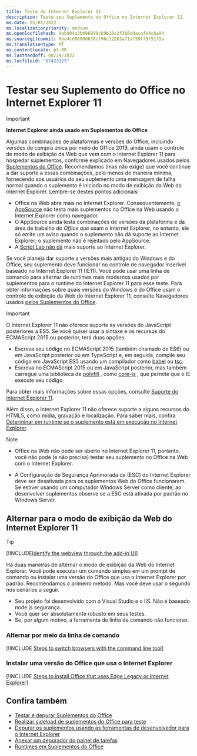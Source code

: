 ```yaml
---
title: Teste do Internet Explorer 11
description: Teste seu Suplemento do Office no Internet Explorer 11.
ms.date: 05/01/2022
ms.localizationpriority: medium
ms.openlocfilehash: 9ab904a3b086990cb9b10e2f266ddacafb4cba94
ms.sourcegitcommit: 0be4cd0680d638cf96c12263a71af59ff9f51f5a
ms.translationtype: MT
ms.contentlocale: pt-BR
ms.lasthandoff: 08/24/2022
ms.locfileid: "67423325"
---
```

# <a name="test-your-office-add-in-on-internet-explorer-11"></a>Testar seu Suplemento do Office no Internet Explorer 11

> [!IMPORTANT]
> **Internet Explorer ainda usado em Suplementos do Office**
>
> Algumas combinações de plataformas e versões do Office, incluindo versões de compra única por meio do Office 2019, ainda usam o controle de modo de exibição da Web que vem com o Internet Explorer 11 para hospedar suplementos, conforme explicado em Navegadores usados pelos [Suplementos do Office](../concepts/browsers-used-by-office-web-add-ins.md). Recomendamos (mas não exige) que você continue a dar suporte a essas combinações, pelo menos de maneira mínima, fornecendo aos usuários do seu suplemento uma mensagem de falha normal quando o suplemento é iniciado no modo de exibição da Web do Internet Explorer. Lembre-se destes pontos adicionais:
>
> - Office na Web abre mais no Internet Explorer. Consequentemente, [o AppSource](/office/dev/store/submit-to-appsource-via-partner-center) não testa mais suplementos no Office na Web usando o Internet Explorer como navegador.
> - O AppSource ainda testa combinações de versões da plataforma e da área de trabalho *do Office que* usam o Internet Explorer, no entanto, ele só emite um aviso quando o suplemento não dá suporte ao Internet Explorer; o suplemento não é rejeitado pelo AppSource.
> - A [Script Lab não dá](../overview/explore-with-script-lab.md) mais suporte ao Internet Explorer.

Se você planeja dar suporte a versões mais antigas do Windows e do Office, seu suplemento deve funcionar no controle de navegador inserível baseado no Internet Explorer 11 (IE11). Você pode usar uma linha de comando para alternar de runtimes mais modernos usados por suplementos para o runtime do Internet Explorer 11 para esse teste. Para obter informações sobre quais versões do Windows e do Office usam o controle de exibição da Web do Internet Explorer 11, consulte Navegadores usados [pelos Suplementos do Office](../concepts/browsers-used-by-office-web-add-ins.md).

> [!IMPORTANT]
> O Internet Explorer 11 não oferece suporte às versões do JavaScript posteriores a ES5. Se você quiser usar a sintaxe e os recursos do ECMAScript 2015 ou posterior, terá duas opções:
>
> - Escreva seu código no ECMAScript 2015 (também chamado de ES6) ou em JavaScript posterior ou em TypeScript e, em seguida, compile seu código em JavaScript ES5 usando um compilador como [babel](https://babeljs.io/) ou [tsc](https://www.typescriptlang.org/index.html).
> - Escreva no ECMAScript 2015 ou em JavaScript posterior, mas também carregue uma biblioteca de [polyfill](https://en.wikipedia.org/wiki/Polyfill_(programming)) , como [core-js](https://github.com/zloirock/core-js) , que permite que o IE execute seu código.
>
> Para obter mais informações sobre essas opções, consulte [Suporte do Internet Explorer 11](../develop/support-ie-11.md).
>
> Além disso, o Internet Explorer 11 não oferece suporte a alguns recursos do HTML5, como mídia, gravação e localização. Para saber mais, confira [Determinar em runtime se o suplemento está em execução no Internet Explorer](../develop/support-ie-11.md#determine-at-runtime-if-the-add-in-is-running-in-internet-explorer).

> [!NOTE]
> - Office na Web não pode ser aberto no Internet Explorer 11, portanto, você não pode (e não precisa) testar seu suplemento no Office na Web com o Internet Explorer.
>
> - A Configuração de Segurança Aprimorada da (ESC) do Internet Explorer deve ser desativada para os suplementos Web do Office funcionarem. Se estiver usando um computador Windows Server como cliente, ao desenvolver suplementos observe se a ESC está ativada por padrão no Windows Server.

## <a name="switch-to-the-internet-explorer-11-webview"></a>Alternar para o modo de exibição da Web do Internet Explorer 11

> [!TIP]
> [!INCLUDE[Identify the webview through the add-in UI](../includes/identify-webview-in-ui.md)]

Há duas maneiras de alternar o modo de exibição da Web do Internet Explorer. Você pode executar um comando simples em um prompt de comando ou instalar uma versão do Office que usa o Internet Explorer por padrão. Recomendamos o primeiro método. Mas você deve usar o segundo nos cenários a seguir.

- Seu projeto foi desenvolvido com o Visual Studio e o IIS. Não é baseado node.js segurança.
- Você quer ser absolutamente robusto em seus testes.
- Se, por algum motivo, a ferramenta de linha de comando não funcionar.

### <a name="switch-via-the-command-line"></a>Alternar por meio da linha de comando

[!INCLUDE [Steps to switch browsers with the command line tool](../includes/use-legacy-edge-or-ie.md)]

### <a name="install-a-version-of-office-that-uses-internet-explorer"></a>Instalar uma versão do Office que usa o Internet Explorer

[!INCLUDE [Steps to install Office that uses Edge Legacy or Internet Explorer](../includes/install-office-that-uses-legacy-edge-or-ie.md)]

## <a name="see-also"></a>Confira também

- [Testar e depurar Suplementos do Office](test-debug-office-add-ins.md)
- [Realizar sideload de suplementos do Office para teste](create-a-network-shared-folder-catalog-for-task-pane-and-content-add-ins.md)
- [Depurar os suplementos usando as ferramentas de desenvolvedor para o Internet Explorer](debug-add-ins-using-f12-tools-ie.md)
- [Anexar um depurador do painel de tarefas](attach-debugger-from-task-pane.md)
- [Runtimes em Suplementos do Office](runtimes.md)